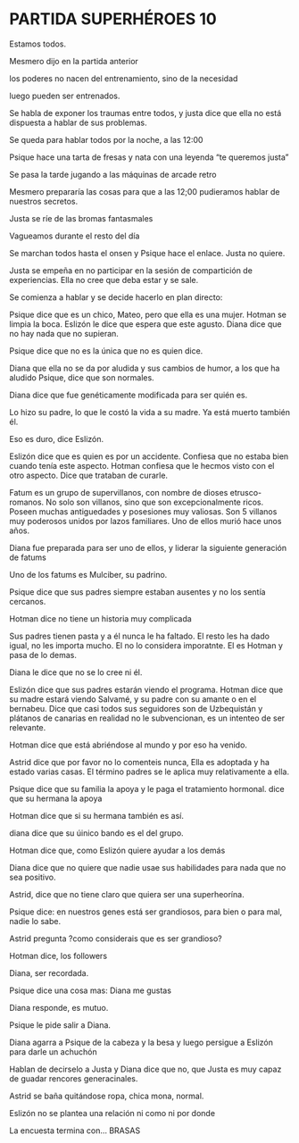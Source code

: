 # PARTIDA SUPERHÉROES 10

Estamos todos. 

Mesmero dijo en la partida anterior

los poderes no nacen del entrenamiento, sino de la necesidad

luego pueden ser entrenados. 

Se habla de exponer los traumas entre todos, y justa dice que ella no está dispuesta a hablar de sus problemas. 

Se queda para hablar todos por la noche, a las 12:00

Psique hace una tarta de fresas y nata con una leyenda “te queremos justa”

Se pasa la tarde jugando a las máquinas de arcade retro

Mesmero prepararía las cosas para que a las 12;00 pudieramos hablar de nuestros secretos. 

Justa se ríe de las bromas fantasmales

Vagueamos durante el resto del día

Se marchan todos hasta el onsen y Psique hace el enlace. Justa no quiere. 

Justa se empeña en no participar en la sesión de compartición de experiencias. Ella no cree que deba estar y se sale. 

Se comienza a hablar y se decide hacerlo en plan directo:

Psique dice que es un chico, Mateo, pero que ella es una mujer. Hotman se limpia la boca. Eslizón le dice que espera que este agusto. Diana dice que no hay nada que no supieran. 

Psique dice que no es la única que no es quien dice. 

Diana que ella no se da por aludida y sus cambios de humor, a los que ha aludido Psique, dice que son normales. 

Diana dice que fue genéticamente modificada para ser quién es. 

Lo hizo su padre, lo que le costó la vida a su madre. Ya está muerto también él. 

Eso es duro, dice Eslizón. 

Eslizón dice que es quien es por un accidente. Confiesa que no estaba bien cuando tenía este aspecto. Hotman confiesa que le hecmos visto con el otro aspecto. Dice que trataban de curarle. 

Fatum es un grupo de supervillanos, con nombre de dioses etrusco-romanos. No solo son villanos, sino que son excepcionalmente ricos. Poseen muchas antiguedades y posesiones muy valiosas. Son 5 villanos muy poderosos unidos por lazos familiares. Uno de ellos murió hace unos años. 

Diana fue preparada para ser uno de ellos, y liderar la siguiente generación de fatums

Uno de los fatums es Mulciber, su padrino. 

Psique dice que sus padres siempre estaban ausentes y no los sentía cercanos. 

Hotman dice no tiene un historia muy complicada

Sus padres tienen pasta y a él nunca le ha faltado. El resto les ha dado igual, no les importa mucho. El no lo considera imporatnte. El es Hotman y pasa de lo demas. 

Diana le dice que no se lo cree ni él. 

Eslizón dice que sus padres estarán viendo el programa. Hotman dice que su madre estará viendo Salvamé, y su padre con su amante o en el bernabeu. Dice que casi todos sus seguidores son de Uzbequistán y plátanos de canarias en realidad no le subvencionan, es un intenteo de ser relevante. 

Hotman dice que está abriéndose al mundo y por eso ha venido. 

Astrid dice que por favor no lo comenteis nunca, Ella es adoptada y ha estado varias casas. El término padres se le aplica muy relativamente a ella.  

Psique dice que su familia la apoya y le paga el tratamiento hormonal. dice que su hermana la apoya

Hotman dice que si su hermana también es así. 

diana dice que su úinico bando es el del grupo. 

Hotman dice que, como Eslizón quiere ayudar a los demás

Diana dice que no quiere que nadie usae sus habilidades para nada que no sea positivo. 

Astrid, dice que no tiene claro que quiera ser una superheorína. 

Psique dice: en nuestros genes está ser grandiosos, para bien o para mal, nadie lo sabe. 

Astrid pregunta ?como considerais que es ser grandioso?

Hotman dice, los followers

Diana, ser recordada. 

Psique dice una cosa mas: Diana me gustas

Diana responde, es mutuo. 

Psique le pide salir a Diana. 

Diana agarra a Psique de la cabeza y la besa y luego persigue a Eslizón para darle un achuchón

Hablan de decirselo a Justa y Diana dice que no, que Justa es muy capaz de guadar rencores generacinales. 

Astrid se baña quitándose ropa, chica mona, normal. 

Eslizón no se plantea una relación ni como ni por donde

La encuesta termina con… BRASAS